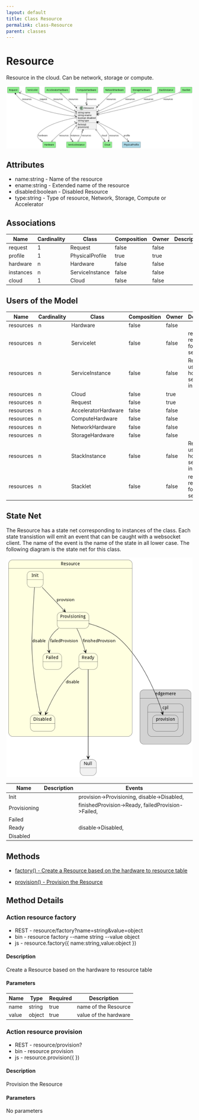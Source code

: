 ```yaml
---
layout: default
title: Class Resource
permalink: class-Resource
parent: classes
---
```


# Resource

Resource in the cloud. Can be network, storage or compute.

![Logical Diagram](./logical.png)

## Attributes

* name:string - Name of the resource
* ename:string - Extended name of the resource
* disabled:boolean - Disabled Resource
* type:string - Type of resource, Network, Storage, Compute or Accelerator


## Associations

| Name | Cardinality | Class | Composition | Owner | Description |
| --- | --- | --- | --- | --- | --- |
| request | 1 | Request | false | false |  |
| profile | 1 | PhysicalProfile | true | true |  |
| hardware | n | Hardware | false | false |  |
| instances | n | ServiceInstance | false | false |  |
| cloud | 1 | Cloud | false | false |  |



## Users of the Model

| Name | Cardinality | Class | Composition | Owner | Description |
| --- | --- | --- | --- | --- | --- |
| resources | n | Hardware | false | false |  |
| resources | n | Servicelet | false | false | resource requests for the servicelet |
| resources | n | ServiceInstance | false | false | Resources used to host this service instance |
| resources | n | Cloud | false | true |  |
| resources | n | Request | false | true |  |
| resources | n | AcceleratorHardware | false | false |  |
| resources | n | ComputeHardware | false | false |  |
| resources | n | NetworkHardware | false | false |  |
| resources | n | StorageHardware | false | false |  |
| resources | n | StackInstance | false | false | Resources used to host this service instance |
| resources | n | Stacklet | false | false | resource requests for the servicelet |



## State Net
The Resource has a state net corresponding to instances of the class. Each state transistion will emit an 
event that can be caught with a websocket client. The name of the event is the name of the state in all lower case.
The following diagram is the state net for this class.

![State Net Diagram](./statenet.png)

| Name | Description | Events |
| --- | --- | --- |
| Init |  | provision-&gt;Provisioning, disable-&gt;Disabled,  |
| Provisioning |  | finishedProvision-&gt;Ready, failedProvision-&gt;Failed,  |
| Failed |  |  |
| Ready |  | disable-&gt;Disabled,  |
| Disabled |  |  |



## Methods

* [factory() - Create a Resource based on the hardware to resource table](#action-factory)

* [provision() - Provision the Resource](#action-provision)


<h2>Method Details</h2>
    
### Action resource factory



* REST - resource/factory?name=string&amp;value=object
* bin - resource factory --name string --value object
* js - resource.factory({ name:string,value:object })

#### Description
Create a Resource based on the hardware to resource table

#### Parameters

| Name | Type | Required | Description |
|---|---|---|---|
| name | string |true | name of the Resource |
| value | object |true | value of the hardware |




### Action resource provision



* REST - resource/provision?
* bin - resource provision 
* js - resource.provision({  })

#### Description
Provision the Resource

#### Parameters

No parameters




